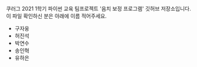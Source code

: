 쿠러그 2021 1학기 파이썬 교육 팀프로젝트 '음치 보정 프로그램' 깃허브 저장소입니다.  
이 파일 확인하신 분은 아래에 이름 적어주세요.

- 구자웅
- 허진석
- 박연수
- 송인혁
- 유하은
